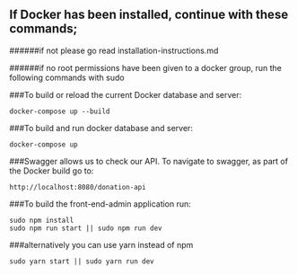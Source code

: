 ## If Docker has been installed, continue with these commands;

######if not please go read installation-instructions.md

######if no root permissions have been given to a docker group, run the following commands with sudo

###To build or reload the current Docker database and server:

    docker-compose up --build

###To build and run docker database and server:

    docker-compose up

###Swagger allows us to check our API. To navigate to swagger, as part of the Docker build go to:

    http://localhost:8080/donation-api

###To build the front-end-admin application run:

    sudo npm install
    sudo npm run start || sudo npm run dev

###alternatively you can use yarn instead of npm

    sudo yarn start || sudo yarn run dev
